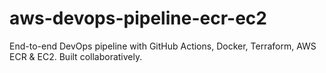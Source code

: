 # aws-devops-pipeline-ecr-ec2
End-to-end DevOps pipeline with GitHub Actions, Docker, Terraform, AWS ECR &amp; EC2. Built collaboratively.
